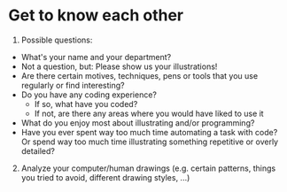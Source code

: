 # Get to know each other

1. Possible questions:

- What's your name and your department?
- Not a question, but: Please show us your illustrations!
- Are there certain motives, techniques, pens or tools that you use regularly or find interesting?
- Do you have any coding experience?
  - If so, what have you coded?
  - If not, are there any areas where you would have liked to use it
- What do you enjoy most about illustrating and/or programming?
- Have you ever spent way too much time automating a task with code? Or spend way too much time illustrating something repetitive or overly detailed?

2. Analyze your computer/human drawings (e.g. certain patterns, things you tried to avoid, different drawing styles, ...)
